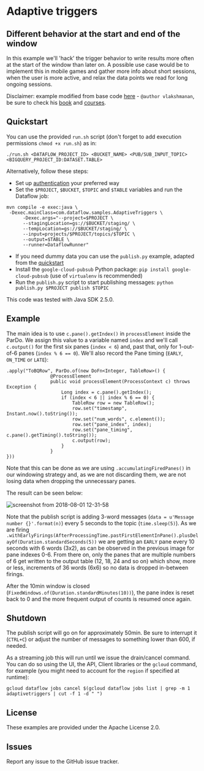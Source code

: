 # Adaptive triggers
## Different behavior at the start and end of the window

In this example we'll 'hack' the trigger behavior to write results more often at the start of the window than later on. A possible use case would be to implement this in mobile games and gather more info about short sessions, when the user is more active, and relax the data points we read for long ongoing sessions.

Disclaimer: example modified from base code [here](https://github.com/GoogleCloudPlatform/training-data-analyst/blob/master/courses/data_analysis/lab2/javahelp/src/main/java/com/google/cloud/training/dataanalyst/javahelp/StreamDemoConsumer.java) - `@author vlakshmanan`, be sure to check his [book](http://shop.oreilly.com/product/0636920057628.do) and [courses](https://www.coursera.org/specializations/gcp-data-machine-learning).

## Quickstart

You can use the provided `run.sh` script (don't forget to add execution permissions `chmod +x run.sh`) as in:
```
./run.sh <DATAFLOW_PROJECT_ID> <BUCKET_NAME> <PUB/SUB_INPUT_TOPIC> <BIGQUERY_PROJECT_ID:DATASET.TABLE>
```

Alternatively, follow these steps:
* Set up [authentication](https://cloud.google.com/docs/authentication/) your preferred way 
* Set the `$PROJECT`, `$BUCKET`, `$TOPIC` and `$TABLE` variables and run the Dataflow job:
```
mvn compile -e exec:java \
 -Dexec.mainClass=com.dataflow.samples.AdaptiveTriggers \
      -Dexec.args="--project=$PROJECT \
      --stagingLocation=gs://$BUCKET/staging/ \
      --tempLocation=gs://$BUCKET/staging/ \
      --input=projects/$PROJECT/topics/$TOPIC \
      --output=$TABLE \
      --runner=DataflowRunner"
```
* If you need dummy data you can use the `publish.py` example, adapted from the [quickstart](https://cloud.google.com/pubsub/docs/quickstart-client-libraries#pubsub-client-libraries-python)
* Install the `google-cloud-pubsub` Python package: `pip install google-cloud-pubsub` (use of `virtualenv` is recommended)
* Run the `publish.py` script to start publishing messages: `python publish.py $PROJECT publish $TOPIC`

This code was tested with Java SDK 2.5.0.

## Example

The main idea is to use `c.pane().getIndex()` in `processElement` inside the ParDo. We assign this value to a variable named `index` and we'll call `c.output()` for the first six panes (`index < 6`) and, past that, only for 1-out-of-6 panes (`index % 6 == 0`). We'll also record the Pane timing (`EARLY`, `ON_TIME` or `LATE`):
```
.apply("ToBQRow", ParDo.of(new DoFn<Integer, TableRow>() {
				@ProcessElement
				public void processElement(ProcessContext c) throws Exception {
					Long index = c.pane().getIndex();
					if (index < 6 || index % 6 == 0) {
						TableRow row = new TableRow();
						row.set("timestamp", Instant.now().toString());
						row.set("num_words", c.element());
						row.set("pane_index", index);
						row.set("pane_timing", c.pane().getTiming().toString());
						c.output(row);
					}
				}
}))
```

Note that this can be done as we are using `.accumulatingFiredPanes()` in our windowing strategy and, as we are not discarding them, we are not losing data when dropping the unnecessary panes.

The result can be seen below:

![screenshot from 2018-08-01 12-31-58](https://user-images.githubusercontent.com/29493411/43517259-54b2b91e-9588-11e8-8ba6-667a905ed156.png)

Note that the publish script is adding 3-word messages (`data = u'Message number {}'.format(n)`) every 5 seconds to the topic (`time.sleep(5)`). As we are firing `.withEarlyFirings(AfterProcessingTime.pastFirstElementInPane().plusDelayOf(Duration.standardSeconds(5))` we are getting an `EARLY` pane every 10 seconds with 6 words (3x2), as can be observed in the previous image for pane indexes 0-6. From there on, only the panes that are multiple numbers of 6 get written to the output table (12, 18, 24 and so on) which show, more or less, increments of 36 words (6x6) so no data is dropped in-between firings.

After the 10min window is closed (`FixedWindows.of(Duration.standardMinutes(10))`), the pane index is reset back to 0 and the more frequent output of counts is resumed once again.

## Shutdown

The publish script will go on for approximately 50min. Be sure to interrupt it (`CTRL+C`) or adjust the number of messages to something lower than 600, if needed.

As a streaming job this will run until we issue the drain/cancel command. You can do so using the UI, the API, Client libraries or the `gcloud` command, for example (you might need to account for the `region` if specified at runtime):
```
gcloud dataflow jobs cancel $(gcloud dataflow jobs list | grep -m 1 adaptivetriggers | cut -f 1 -d " ")
```

## License

These examples are provided under the Apache License 2.0.

## Issues

Report any issue to the GitHub issue tracker.
